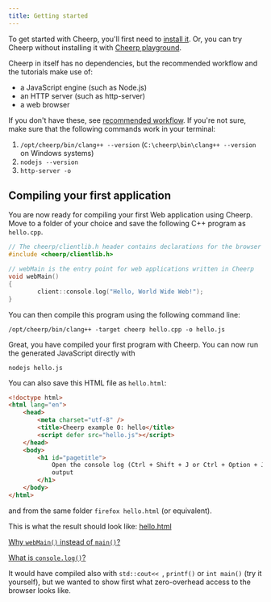 ```yaml
---
title: Getting started
---
```


To get started with Cheerp, you'll first need to [install it](/cheerp/installation). Or, you can try Cheerp without installing it with [Cheerp playground](https://cheerp.cppse.nl).

Cheerp in itself has no dependencies, but the recommended workflow and the tutorials make use of:

- a JavaScript engine (such as Node.js)
- an HTTP server (such as http-server)
- a web browser

If you don't have these, see [recommended workflow](/cheerp/tutorials/getting-started/recommended-workflow). If you're not sure, make sure that the following commands work in your terminal:

1. `/opt/cheerp/bin/clang++ --version` (`C:\cheerp\bin\clang++ --version` on Windows systems)
2. `nodejs --version`
3. `http-server -o`

## Compiling your first application

You are now ready for compiling your first Web application using Cheerp.
Move to a folder of your choice and save the following C++ program as `hello.cpp`.

```cpp
// The cheerp/clientlib.h header contains declarations for the browser APIs
#include <cheerp/clientlib.h>

// webMain is the entry point for web applications written in Cheerp
void webMain()
{
        client::console.log("Hello, World Wide Web!");
}
```

You can then compile this program using the following command line:

```
/opt/cheerp/bin/clang++ -target cheerp hello.cpp -o hello.js
```

Great, you have compiled your first program with Cheerp. You can now run the generated JavaScript directly with

```
nodejs hello.js
```

You can also save this HTML file as `hello.html`:

```html
<!doctype html>
<html lang="en">
	<head>
		<meta charset="utf-8" />
		<title>Cheerp example 0: hello</title>
		<script defer src="hello.js"></script>
	</head>
	<body>
		<h1 id="pagetitle">
			Open the console log (Ctrl + Shift + J or Ctrl + Option + J) to read the
			output
		</h1>
	</body>
</html>
```

and from the same folder `firefox hello.html` (or equivalent).

This is what the result should look like: [hello.html](/cheerp/tutorials/hello_world/hello.html)

[Why `webMain()` instead of `main()`?](/cheerp/core-concepts#the-webmain-entry-point)

[What is `console.log()`?](/cheerp/core-concepts#what-is-clientconsolelog)

It would have compiled also with `std::cout<< `, `printf()` or `int main()` (try it yourself), but we wanted to show first what zero-overhead access to the browser looks like.

